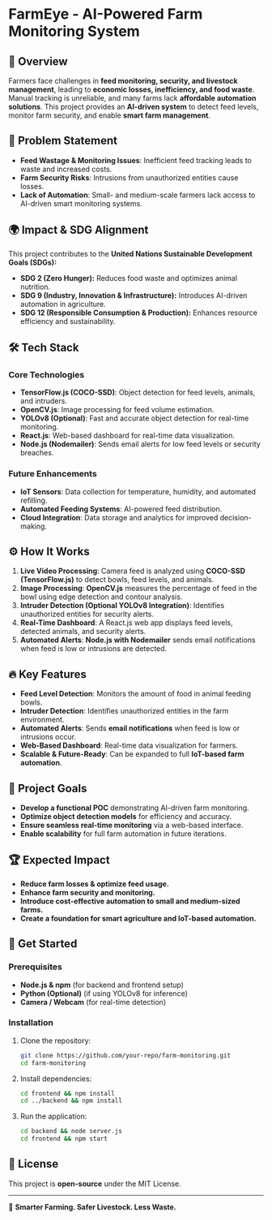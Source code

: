 # FarmEye - AI-Powered Farm Monitoring System

## 🚀 Overview
Farmers face challenges in **feed monitoring, security, and livestock management**, leading to **economic losses, inefficiency, and food waste**. Manual tracking is unreliable, and many farms lack **affordable automation solutions**. This project provides an **AI-driven system** to detect feed levels, monitor farm security, and enable **smart farm management**.

## 🎯 Problem Statement
- **Feed Wastage & Monitoring Issues**: Inefficient feed tracking leads to waste and increased costs.
- **Farm Security Risks**: Intrusions from unauthorized entities cause losses.
- **Lack of Automation**: Small- and medium-scale farmers lack access to AI-driven smart monitoring systems.

## 🌍 Impact & SDG Alignment
This project contributes to the **United Nations Sustainable Development Goals (SDGs):**
- **SDG 2 (Zero Hunger):** Reduces food waste and optimizes animal nutrition.
- **SDG 9 (Industry, Innovation & Infrastructure):** Introduces AI-driven automation in agriculture.
- **SDG 12 (Responsible Consumption & Production):** Enhances resource efficiency and sustainability.

## 🛠️ Tech Stack
### **Core Technologies**
- **TensorFlow.js (COCO-SSD)**: Object detection for feed levels, animals, and intruders.
- **OpenCV.js**: Image processing for feed volume estimation.
- **YOLOv8 (Optional)**: Fast and accurate object detection for real-time monitoring.
- **React.js**: Web-based dashboard for real-time data visualization.
- **Node.js (Nodemailer)**: Sends email alerts for low feed levels or security breaches.

### **Future Enhancements**
- **IoT Sensors**: Data collection for temperature, humidity, and automated refilling.
- **Automated Feeding Systems**: AI-powered feed distribution.
- **Cloud Integration**: Data storage and analytics for improved decision-making.

## ⚙️ How It Works
1. **Live Video Processing**: Camera feed is analyzed using **COCO-SSD (TensorFlow.js)** to detect bowls, feed levels, and animals.
2. **Image Processing**: **OpenCV.js** measures the percentage of feed in the bowl using edge detection and contour analysis.
3. **Intruder Detection (Optional YOLOv8 Integration)**: Identifies unauthorized entities for security alerts.
4. **Real-Time Dashboard**: A React.js web app displays feed levels, detected animals, and security alerts.
5. **Automated Alerts**: **Node.js with Nodemailer** sends email notifications when feed is low or intrusions are detected.


## 🔥 Key Features
- **Feed Level Detection**: Monitors the amount of food in animal feeding bowls.
- **Intruder Detection**: Identifies unauthorized entities in the farm environment.
- **Automated Alerts**: Sends **email notifications** when feed is low or intrusions occur.
- **Web-Based Dashboard**: Real-time data visualization for farmers.
- **Scalable & Future-Ready**: Can be expanded to full **IoT-based farm automation**.

## 🎯 Project Goals
- **Develop a functional POC** demonstrating AI-driven farm monitoring.
- **Optimize object detection models** for efficiency and accuracy.
- **Ensure seamless real-time monitoring** via a web-based interface.
- **Enable scalability** for full farm automation in future iterations.

## 🏆 Expected Impact
- **Reduce farm losses & optimize feed usage.**
- **Enhance farm security and monitoring.**
- **Introduce cost-effective automation to small and medium-sized farms.**
- **Create a foundation for smart agriculture and IoT-based automation.**

## 🚀 Get Started
### Prerequisites
- **Node.js & npm** (for backend and frontend setup)
- **Python (Optional)** (if using YOLOv8 for inference)
- **Camera / Webcam** (for real-time detection)

### Installation
1. Clone the repository:
   ```sh
   git clone https://github.com/your-repo/farm-monitoring.git
   cd farm-monitoring
   ```
2. Install dependencies:
   ```sh
   cd frontend && npm install
   cd ../backend && npm install
   ```
3. Run the application:
   ```sh
   cd backend && node server.js
   cd frontend && npm start
   ```

## 📜 License
This project is **open-source** under the MIT License.

---

🌱 **Smarter Farming. Safer Livestock. Less Waste.**
